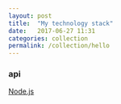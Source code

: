 ```yaml
---
layout: post
title:  "My technology stack"
date:   2017-06-27 11:31
categories: collection
permalink: /collection/hello
---
```


### api
[Node.js](http://nodejs.cn/api/)
